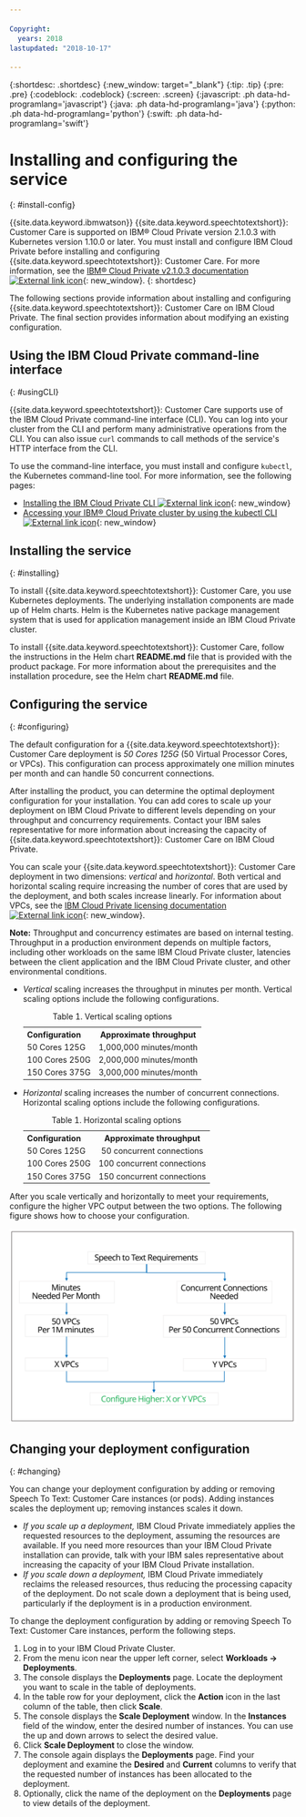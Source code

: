 ```yaml
---

Copyright:
  years: 2018
lastupdated: "2018-10-17"

---
```


{:shortdesc: .shortdesc}
{:new_window: target="_blank"}
{:tip: .tip}
{:pre: .pre}
{:codeblock: .codeblock}
{:screen: .screen}
{:javascript: .ph data-hd-programlang='javascript'}
{:java: .ph data-hd-programlang='java'}
{:python: .ph data-hd-programlang='python'}
{:swift: .ph data-hd-programlang='swift'}

# Installing and configuring the service
{: #install-config}

{{site.data.keyword.ibmwatson}} {{site.data.keyword.speechtotextshort}}: Customer Care is supported on IBM&reg; Cloud Private version 2.1.0.3 with Kubernetes version 1.10.0 or later. You must install and configure IBM Cloud Private before installing and configuring {{site.data.keyword.speechtotextshort}}: Customer Care. For more information, see the [IBM&reg; Cloud Private v2.1.0.3 documentation ![External link icon](../../icons/launch-glyph.svg "External link icon")](https://www-03preprod.ibm.com/support/knowledgecenter/SSBS6K_2.1.0.3/kc_welcome_containers.html){: new_window}.
{: shortdesc}

The following sections provide information about installing and configuring {{site.data.keyword.speechtotextshort}}: Customer Care on IBM Cloud Private. The final section provides information about modifying an existing configuration.

## Using the IBM Cloud Private command-line interface
{: #usingCLI}

{{site.data.keyword.speechtotextshort}}: Customer Care supports use of the IBM Cloud Private command-line interface (CLI). You can log into your cluster from the CLI and perform many administrative operations from the CLI. You can also issue `curl` commands to call methods of the service's HTTP interface from the CLI.

To use the command-line interface, you must install and configure `kubectl`, the Kubernetes command-line tool. For more information, see the following pages:

-   [Installing the IBM Cloud Private CLI ![External link icon](../../icons/launch-glyph.svg "External link icon")](https://www.ibm.com/support/knowledgecenter/SSBS6K_2.1.0.3/manage_cluster/install_cli.html){: new_window}
-   [Accessing your IBM&reg; Cloud Private cluster by using the kubectl CLI ![External link icon](../../icons/launch-glyph.svg "External link icon")](https://www.ibm.com/support/knowledgecenter/SSBS6K_2.1.0.3/manage_cluster/cfc_cli.html){: new_window}

## Installing the service
{: #installing}

To install {{site.data.keyword.speechtotextshort}}: Customer Care, you use Kubernetes deployments. The underlying installation components are made up of Helm charts. Helm is the Kubernetes native package management system that is used for application management inside an IBM Cloud Private cluster.

To install {{site.data.keyword.speechtotextshort}}: Customer Care, follow the instructions in the Helm chart **README.md** file that is provided with the product package. For more information about the prerequisites and the installation procedure, see the Helm chart **README.md** file.

## Configuring the service
{: #configuring}

The default configuration for a {{site.data.keyword.speechtotextshort}}: Customer Care deployment is *50 Cores 125G* (50 Virtual Processor Cores, or VPCs). This configuration can process approximately one million minutes per month and can handle 50 concurrent connections.

After installing the product, you can determine the optimal deployment configuration for your installation. You can add cores to scale up your deployment on IBM Cloud Private to different levels depending on your throughput and concurrency requirements. Contact your IBM sales representative for more information about increasing the capacity of {{site.data.keyword.speechtotextshort}}: Customer Care on IBM Cloud Private.

You can scale your {{site.data.keyword.speechtotextshort}}: Customer Care deployment in two dimensions: *vertical* and *horizontal*. Both vertical and horizontal scaling require increasing the number of cores that are used by the deployment, and both scales increase linearly. For information about VPCs, see the [IBM Cloud Private licensing documentation ![External link icon](../../icons/launch-glyph.svg "External link icon")](https://www.ibm.com/support/knowledgecenter/SSBS6K_2.1.0/manage_cluster/licensing.html){: new_window}.

**Note:** Throughput and concurrency estimates are based on internal testing. Throughput in a production environment depends on multiple factors, including other workloads on the same IBM Cloud Private cluster, latencies between the client application and the IBM Cloud Private cluster, and other environmental conditions.

-   *Vertical* scaling increases the throughput in minutes per month. Vertical scaling options include the following configurations.

    <table>
      <caption>Table 1. Vertical scaling options</caption>
      <tr>
        <th style="text-align:left">
          Configuration
        </th>
        <th style="text-align:center">
          Approximate throughput
        </th>
      </tr>
      <tr>
        <td style="text-align:left">50 Cores 125G</td>
        <td style="text-align:center">1,000,000 minutes/month</td>
      </tr>
      <tr>
        <td style="text-align:left">100 Cores 250G</td>
        <td style="text-align:center">2,000,000 minutes/month</td>
      </tr>
      <tr>
        <td style="text-align:left">150 Cores 375G</td>
        <td style="text-align:center">3,000,000 minutes/month</td>
      </tr>
    </table>

-   *Horizontal* scaling increases the number of concurrent connections. Horizontal scaling options include the following configurations.

    <table>
      <caption>Table 1. Horizontal scaling options</caption>
      <tr>
        <th style="text-align:left">
          Configuration
        </th>
        <th style="text-align:center">
          Approximate throughput
        </th>
      </tr>
      <tr>
        <td style="text-align:left">50 Cores 125G</td>
        <td style="text-align:center">50 concurrent connections</td>
      </tr>
      <tr>
        <td style="text-align:left">100 Cores 250G</td>
        <td style="text-align:center">100 concurrent connections</td>
      </tr>
      <tr>
        <td style="text-align:left">150 Cores 375G</td>
        <td style="text-align:center">150 concurrent connections</td>
      </tr>
    </table>

After you scale vertically and horizontally to meet your requirements, configure the higher VPC output between the two options. The following figure shows how to choose your configuration.

![Speech to Text: Customer Care scaling requirements.](images/stt-icp-scaling.svg)

## Changing your deployment configuration
{: #changing}

You can change your deployment configuration by adding or removing Speech To Text: Customer Care instances (or pods). Adding instances scales the deployment up; removing instances scales it down.

-   *If you scale up a deployment,* IBM Cloud Private immediately applies the requested resources to the deployment, assuming the resources are available. If you need more resources than your IBM Cloud Private installation can provide, talk with your IBM sales representative about increasing the capacity of your IBM Cloud Private installation.
-   *If you scale down a deployment,* IBM Cloud Private immediately reclaims the released resources, thus reducing the processing capacity of the deployment. Do not scale down a deployment that is being used, particularly if the deployment is in a production environment.

To change the deployment configuration by adding or removing Speech To Text: Customer Care instances, perform the following steps.

1.  Log in to your IBM Cloud Private Cluster.
2.  From the menu icon near the upper left corner, select **Workloads -> Deployments**.
3.  The console displays the **Deployments** page. Locate the deployment you want to scale in the table of deployments.
4.  In the table row for your deployment, click the **Action** icon in the last column of the table, then click **Scale**.
5.  The console displays the **Scale Deployment** window. In the **Instances** field of the window, enter the desired number of instances. You can use the up and down arrows to select the desired value.
6.  Click **Scale Deployment** to close the window.
7.  The console again displays the **Deployments** page. Find your deployment and examine the **Desired** and **Current** columns to verify that the requested number of instances has been allocated to the deployment.
8.  Optionally, click the name of the deployment on the **Deployments** page to view details of the deployment.
